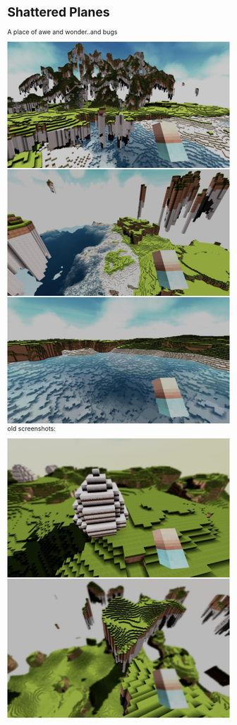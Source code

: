 Shattered Planes
=======================
A place of awe and wonder..and bugs

![sc1](/images/stairway-to-heaven.jpg)
![sc2](/images/updatescreen1.jpg)
![sc3](/images/updatescreen2.jpg)
old screenshots:  

![sc4](/images/eastereggcanyon.jpg)
![sc5](/images/Terasology-160326193805-1152x720.jpg)
